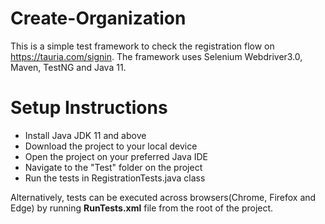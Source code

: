 # Create-Organization
This is a simple test framework to check the registration flow on https://tauria.com/signin. The framework uses Selenium Webdriver3.0, Maven, TestNG and Java
11.

# Setup Instructions
+ Install Java JDK 11 and above
+ Download the project to your local device
+ Open the project on your preferred Java IDE
+ Navigate to the "Test" folder on the project
+ Run the tests in RegistrationTests.java class

Alternatively, tests can be executed across browsers(Chrome, Firefox and Edge) by running **RunTests.xml** file from the root of the project.
